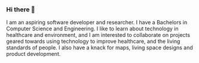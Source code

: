 ### Hi there 👋

I am an aspiring software developer and researcher. I have a Bachelors in Computer Science and Engineering. I like to learn about technology in healthcare and environment, and I am interested to collaborate on projects geared towards using technology to improve healthcare, and the living standards of people. 
I also have a knack for maps, living space designs and product development. 

<!--
**mstrifaa/mstrifaa** is a ✨ _special_ ✨ repository because its `README.md` (this file) appears on your GitHub profile.

Here are some ideas to get you started:


- 🌱 I’m currently learning ...
- 👯 I’m looking to collaborate on ...
- 🤔 I’m looking for help with ...
- 💬 Ask me about ...
- 📫 How to reach me: ...
- 😄 Pronouns: ...
- ⚡ Fun fact: ...
-->
